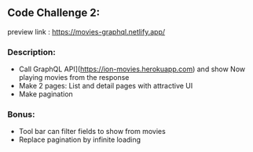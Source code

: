 
## Code Challenge 2:

preview link : https://movies-graphql.netlify.app/

### Description:

- Call GraphQL API](https://ion-movies.herokuapp.com) and show Now
playing movies from the response
- Make 2 pages: List and detail pages with attractive UI
- Make pagination

### Bonus:

- Tool bar can filter fields to show from movies
- Replace pagination by infinite loading




